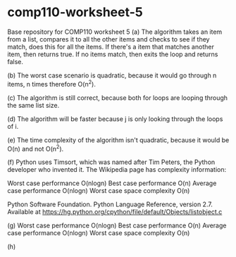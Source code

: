 # comp110-worksheet-5
Base repository for COMP110 worksheet 5
(a)
The algorithm takes an item from a list, compares it to all the other items and checks to see if they match, does this for all the items.
If there's a item that matches another item, then returns true. If no items match, then exits the loop and returns false.

(b)
The worst case scenario is quadratic, because it would go through n items, n times therefore O(n<sup>2</sup>).

(c)
The algorithm is still correct, because both for loops are looping through the same list size.

(d)
The algorithm will be faster because j is only looking through the loops of i.

(e)
 The time complexity of the algorithm isn't quadratic, because it would be O(n) and not O(n<sup>2</sup>).

(f)
Python uses Timsort, which was named after Tim Peters, the Python developer who invented it. The Wikipedia page has complexity information:

Worst case performance  O(nlogn)
Best case performance   O(n)
Average case performance    O(nlogn)
Worst case space complexity O(n)

Python Software Foundation. Python Language Reference, version 2.7. Available at https://hg.python.org/cpython/file/default/Objects/listobject.c

(g)
Worst case performance  O(nlogn)
Best case performance   O(n)
Average case performance    O(nlogn)
Worst case space complexity O(n)

(h)
